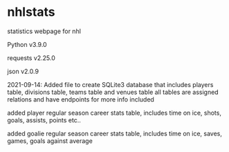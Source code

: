 # nhlstats
statistics webpage for nhl

Python v3.9.0

requests v2.25.0

json v2.0.9


2021-09-14: Added file to create SQLite3 database that includes players table, divisions table, teams table and venues table
  all tables are assigned relations and have endpoints for more info included
  
  added player regular season career stats table, includes time on ice, shots, goals, assists, points etc..
  
  added goalie regular season career stats table, includes time on ice, saves, games, goals against average

